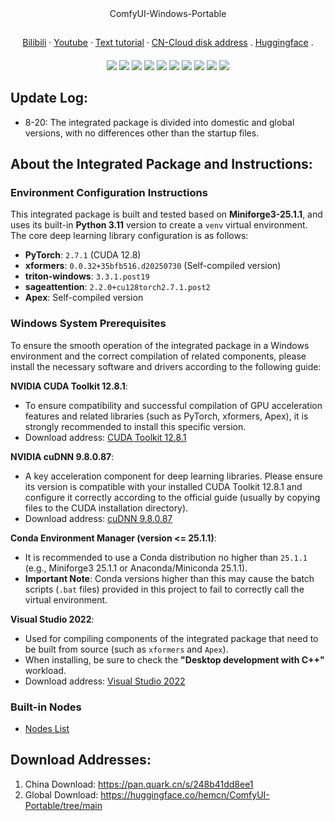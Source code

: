 <div align="center">
ComfyUI-Windows-Portable
</div>



##

<div align="center">
  <a href="https://space.bilibili.com/1313066">Bilibili</a> ·
  <a href="https://www.youtube.com/@lunare-mcn">Youtube</a> ·
  <a href="https://github.com/msola-ht/ComfyUI-Windows-Portable">Text tutorial</a> ·
  <a href="https://pan.quark.cn/s/248b41dd8ee1">CN-Cloud disk address</a> .
  <a href="https://huggingface.co/hemcn/ComfyUI-Portable/tree/main">Huggingface</a> .
</div>



####

<div align="center">
  <a href="./README_ZH.md"><img src="https://img.shields.io/badge/简体中文-d9d9d9"></a>
  <a href="./README.md"><img src="https://img.shields.io/badge/English-d9d9d9"></a>
  <a href="./README_RU.md"><img src="https://img.shields.io/badge/Русский-d9d9d9"></a>
  <a href="./README_FR.md"><img src="https://img.shields.io/badge/Français-d9d9d9"></a>
  <a href="./README_DE.md"><img src="https://img.shields.io/badge/Deutsch-d9d9d9"></a>
  <a href="./README_JA.md"><img src="https://img.shields.io/badge/日本語-d9d9d9"></a>
  <a href="./README_KO.md"><img src="https://img.shields.io/badge/한국어-d9d9d9"></a>
  <a href="./README_AR.md"><img src="https://img.shields.io/badge/العربية-d9d9d9"></a>
  <a href="./README_ES.md"><img src="https://img.shields.io/badge/Español-d9d9d9"></a>
  <a href="./README_PT.md"><img src="https://img.shields.io/badge/Português-d9d9d9"></a>
</div>



##
## Update Log:

- 8-20: The integrated package is divided into domestic and global versions, with no differences other than the startup files.

## About the Integrated Package and Instructions:

### Environment Configuration Instructions

This integrated package is built and tested based on **Miniforge3-25.1.1**, and uses its built-in **Python 3.11** version to create a `venv` virtual environment. The core deep learning library configuration is as follows:

- **PyTorch**: `2.7.1` (CUDA 12.8)
- **xformers**: `0.0.32+35bfb516.d20250730` (Self-compiled version)
- **triton-windows**: `3.3.1.post19`
- **sageattention**: `2.2.0+cu128torch2.7.1.post2`
- **Apex**: Self-compiled version

### Windows System Prerequisites

To ensure the smooth operation of the integrated package in a Windows environment and the correct compilation of related components, please install the necessary software and drivers according to the following guide:

**NVIDIA CUDA Toolkit 12.8.1**:
- To ensure compatibility and successful compilation of GPU acceleration features and related libraries (such as PyTorch, xformers, Apex), it is strongly recommended to install this specific version.
- Download address: [CUDA Toolkit 12.8.1](https://developer.nvidia.com/cuda-12-8-1-download-archive)

**NVIDIA cuDNN 9.8.0.87**:
- A key acceleration component for deep learning libraries. Please ensure its version is compatible with your installed CUDA Toolkit 12.8.1 and configure it correctly according to the official guide (usually by copying files to the CUDA installation directory).
- Download address: [cuDNN 9.8.0.87](https://developer.nvidia.com/cudnn-9-8-0-download-archive)

**Conda Environment Manager (version <= 25.1.1)**:
- It is recommended to use a Conda distribution no higher than `25.1.1` (e.g., Miniforge3 25.1.1 or Anaconda/Miniconda 25.1.1).
- **Important Note**: Conda versions higher than this may cause the batch scripts (`.bat` files) provided in this project to fail to correctly call the virtual environment.

**Visual Studio 2022**:
- Used for compiling components of the integrated package that need to be built from source (such as `xformers` and `Apex`).
- When installing, be sure to check the **"Desktop development with C++"** workload.
- Download address: [Visual Studio 2022](https://visualstudio.microsoft.com/zh-hans/vs)

### Built-in Nodes

-  [Nodes List](custom_nodes/en.md) 

## Download Addresses:

1. China Download: https://pan.quark.cn/s/248b41dd8ee1
2. Global Download: https://huggingface.co/hemcn/ComfyUI-Portable/tree/main
